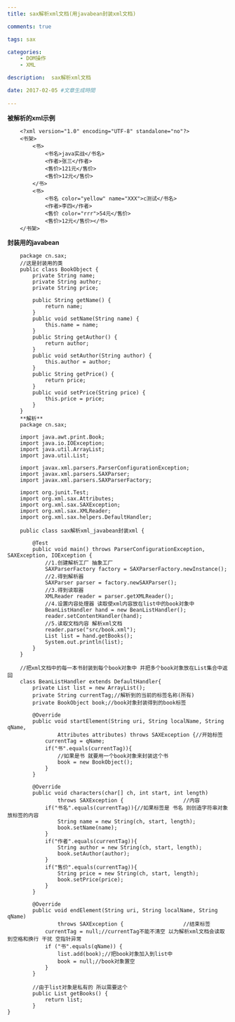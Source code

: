```yaml
---
title: sax解析xml文档(用javabean封装xml文档)

comments: true    

tags: sax

categories: 
    - DOM操作 
    - XML

description:  sax解析xml文档

date: 2017-02-05 #文章生成時間
   
---
```


**被解析的xml示例**

        <?xml version="1.0" encoding="UTF-8" standalone="no"?>
        <书架>
            <书>
                <书名>java实战</书名>
                <作者>张三</作者>
                <售价>121元</售价>
                <售价>12元</售价>
            </书>
            <书>
                <书名 color="yellow" name="XXX">c测试</书名>
                <作者>李四</作者>
                <售价 color="rrr">54元</售价>
                <售价>12元</售价></书>
        </书架>
    

<!--more-->


**封装用的javabean**

        package cn.sax;
        //这是封装用的类
        public class BookObject {
            private String name;
            private String author;
            private String price;
        
            public String getName() {
                return name;
            }
            public void setName(String name) {
                this.name = name;
            }
            public String getAuthor() {
                return author;
            }
            public void setAuthor(String author) {
                this.author = author;
            }
            public String getPrice() {
                return price;
            }
            public void setPrice(String price) {
                this.price = price;
            }
        }
        **解析**
        package cn.sax;
        
        import java.awt.print.Book;
        import java.io.IOException;
        import java.util.ArrayList;
        import java.util.List;
        
        import javax.xml.parsers.ParserConfigurationException;
        import javax.xml.parsers.SAXParser;
        import javax.xml.parsers.SAXParserFactory;
        
        import org.junit.Test;
        import org.xml.sax.Attributes;
        import org.xml.sax.SAXException;
        import org.xml.sax.XMLReader;
        import org.xml.sax.helpers.DefaultHandler;
        
        public class sax解析xml_javabean封装xml {
        
            @Test
            public void main() throws ParserConfigurationException, SAXException, IOException {
                //1.创建解析工厂 抽象工厂
                SAXParserFactory factory = SAXParserFactory.newInstance();
                //2.得到解析器
                SAXParser parser = factory.newSAXParser();
                //3.得到读取器
                XMLReader reader = parser.getXMLReader();
                //4.设置内容处理器 读取使xml内容放在list中的book对象中
                BeanListHandler hand = new BeanListHandler();
                reader.setContentHandler(hand);
                //5.读取文档内容 解析xml文档
                reader.parse("src/book.xml");
                List list = hand.getBooks();
                System.out.println(list);
            }
        }
        
        //把xml文档中的每一本书封装到每个book对象中 并把多个book对象放在List集合中返回
        class BeanListHandler extends DefaultHandler{
            private List list = new ArrayList();
            private String currentTag;//解析到的当前的标签名称(所有)
            private BookObject book;//book对象封装得到的book标签
        
            @Override
            public void startElement(String uri, String localName, String qName,
                    Attributes attributes) throws SAXException {//开始标签
                currentTag = qName;
                if("书".equals(currentTag)){
                    //如果是书 就要用一个book对象来封装这个书
                    book = new BookObject();
                }
            }
        
            @Override
            public void characters(char[] ch, int start, int length)
                    throws SAXException {                   //内容
                if("书名".equals(currentTag)){//如果标签是 书名 则创造字符串对象放标签的内容
                    String name = new String(ch, start, length);
                    book.setName(name);
                }
                if("作者".equals(currentTag)){
                    String author = new String(ch, start, length);
                    book.setAuthor(author);
                }
                if("售价".equals(currentTag)){
                    String price = new String(ch, start, length);
                    book.setPrice(price);
                }
            }
        
            @Override
            public void endElement(String uri, String localName, String qName)
                    throws SAXException {                   //结束标签
                currentTag = null;//currentTag不能不清空 以为解析xml文档会读取到空格和换行 干扰 空指针异常
                if ("书".equals(qName)) {
                    list.add(book);//把book对象加入到list中
                    book = null;//book对象置空
                }
            }
        
            //由于list对象是私有的 所以需要这个 
            public List getBooks() {
                return list;
            }
    }